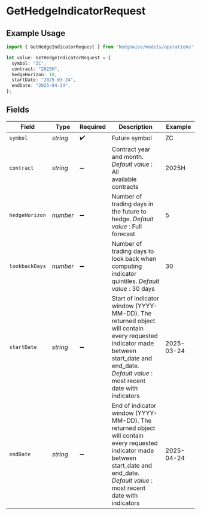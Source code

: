 # GetHedgeIndicatorRequest

## Example Usage

```typescript
import { GetHedgeIndicatorRequest } from "hedgewise/models/operations";

let value: GetHedgeIndicatorRequest = {
  symbol: "ZC",
  contract: "2025H",
  hedgeHorizon: 10,
  startDate: "2025-03-24",
  endDate: "2025-04-24",
};
```

## Fields

| Field                                                                                                                                                                                                                                       | Type                                                                                                                                                                                                                                        | Required                                                                                                                                                                                                                                    | Description                                                                                                                                                                                                                                 | Example                                                                                                                                                                                                                                     |
| ------------------------------------------------------------------------------------------------------------------------------------------------------------------------------------------------------------------------------------------- | ------------------------------------------------------------------------------------------------------------------------------------------------------------------------------------------------------------------------------------------- | ------------------------------------------------------------------------------------------------------------------------------------------------------------------------------------------------------------------------------------------- | ------------------------------------------------------------------------------------------------------------------------------------------------------------------------------------------------------------------------------------------- | ------------------------------------------------------------------------------------------------------------------------------------------------------------------------------------------------------------------------------------------- |
| `symbol`                                                                                                                                                                                                                                    | *string*                                                                                                                                                                                                                                    | :heavy_check_mark:                                                                                                                                                                                                                          | Future symbol                                                                                                                                                                                                                               | ZC                                                                                                                                                                                                                                          |
| `contract`                                                                                                                                                                                                                                  | *string*                                                                                                                                                                                                                                    | :heavy_minus_sign:                                                                                                                                                                                                                          | Contract year and month. _Default value_ : All<br/>                available contracts                                                                                                                                                      | 2025H                                                                                                                                                                                                                                       |
| `hedgeHorizon`                                                                                                                                                                                                                              | *number*                                                                                                                                                                                                                                    | :heavy_minus_sign:                                                                                                                                                                                                                          | Number of trading days in the future to hedge. _Default<br/>                value_ : Full forecast                                                                                                                                          | 5                                                                                                                                                                                                                                           |
| `lookbackDays`                                                                                                                                                                                                                              | *number*                                                                                                                                                                                                                                    | :heavy_minus_sign:                                                                                                                                                                                                                          | Number of trading days to look back when computing<br/>                indicator quintiles. _Default value_ : 30 days                                                                                                                       | 30                                                                                                                                                                                                                                          |
| `startDate`                                                                                                                                                                                                                                 | *string*                                                                                                                                                                                                                                    | :heavy_minus_sign:                                                                                                                                                                                                                          | Start of indicator window (YYYY-MM-DD). The<br/>                returned object will contain every requested indicator made<br/>                between start_date and end_date. _Default value_ : most recent<br/>                date with indicators | 2025-03-24                                                                                                                                                                                                                                  |
| `endDate`                                                                                                                                                                                                                                   | *string*                                                                                                                                                                                                                                    | :heavy_minus_sign:                                                                                                                                                                                                                          | End of indicator window (YYYY-MM-DD). The<br/>                returned object will contain every requested indicator made<br/>                between start_date and end_date. _Default value_ : most recent<br/>                date with indicators | 2025-04-24                                                                                                                                                                                                                                  |